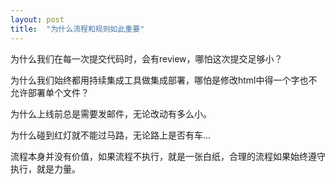 ```yaml
---
layout: post
title:  "为什么流程和规则如此重要"
---
```


  为什么我们在每一次提交代码时，会有review，哪怕这次提交足够小？
  
  为什么我们始终都用持续集成工具做集成部署，哪怕是修改html中得一个字也不允许部署单个文件？
  
  为什么上线前总是需要发邮件，无论改动有多么小。
  
  为什么碰到红灯就不能过马路，无论路上是否有车...
  
  
  
  流程本身并没有价值，如果流程不执行，就是一张白纸，合理的流程如果始终遵守执行，就是力量。
  
  